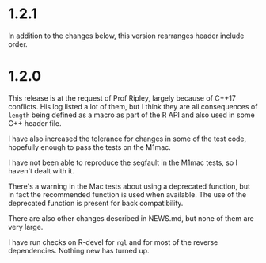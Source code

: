 # 1.2.1

In addition to the changes below, this version rearranges header 
include order.

# 1.2.0

This release is at the request of Prof Ripley, largely because of C++17
conflicts.  His log listed a lot of them, but I think they are all
consequences of `length` being defined as a macro as part of the R API
and also used in some C++ header file.

I have also increased the tolerance for changes in some of the test
code, hopefully enough to pass the tests on the M1mac.

I have not been able to reproduce the segfault in the M1mac tests,
so I haven't dealt with it.

There's a warning in the Mac tests about using a deprecated function,
but in fact the recommended function is used when available.  The
use of the deprecated function is present for back compatibility.

There are also other changes described in NEWS.md, but none of them
are very large.

I have run checks on R-devel for `rgl` and for most of the
reverse dependencies.  Nothing new has turned up.
